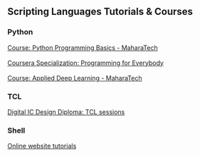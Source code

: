 ## Scripting Languages Tutorials & Courses
### Python
[Course: Python Programming Basics - MaharaTech](https://github.com/AliMaher15/Python-Programming-Basics-MaharaTech.git) \
\
[Coursera Specialization: Programming for Everybody](https://github.com/AliMaher15/Programming-for-Everybody-Python.git) \
\
[Course: Applied Deep Learning - MaharaTech](https://github.com/AliMaher15/Applied-Deep-Learning-MaharaTech.git)
### TCL
[Digital IC Design Diploma: TCL sessions](https://github.com/AliMaher15/TCL-Scripting-Tutorial.git)
### Shell
[Online website tutorials](https://github.com/AliMaher15/shell-scripting-tutorial.git)